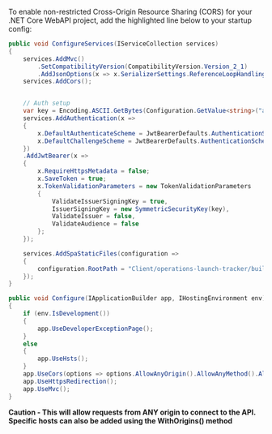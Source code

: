 To enable non-restricted Cross-Origin Resource Sharing (CORS) for your .NET Core WebAPI project, add the highlighted line below to your startup config:

```c#
public void ConfigureServices(IServiceCollection services)
{
    services.AddMvc()
        .SetCompatibilityVersion(CompatibilityVersion.Version_2_1)
        .AddJsonOptions(x => x.SerializerSettings.ReferenceLoopHandling = Newtonsoft.Json.ReferenceLoopHandling.Ignore);
    services.AddCors();


    // Auth setup
    var key = Encoding.ASCII.GetBytes(Configuration.GetValue<string>("authSecret"));
    services.AddAuthentication(x =>
    {
        x.DefaultAuthenticateScheme = JwtBearerDefaults.AuthenticationScheme;
        x.DefaultChallengeScheme = JwtBearerDefaults.AuthenticationScheme;
    })
    .AddJwtBearer(x =>
    {
        x.RequireHttpsMetadata = false;
        x.SaveToken = true;
        x.TokenValidationParameters = new TokenValidationParameters
        {
            ValidateIssuerSigningKey = true,
            IssuerSigningKey = new SymmetricSecurityKey(key),
            ValidateIssuer = false,
            ValidateAudience = false
        };
    });

    services.AddSpaStaticFiles(configuration =>
    {
        configuration.RootPath = "Client/operations-launch-tracker/build";
    });
}
```

```c#
public void Configure(IApplicationBuilder app, IHostingEnvironment env)
{
	if (env.IsDevelopment())
	{
		app.UseDeveloperExceptionPage();
	}
	else
	{
		app.UseHsts();
	}
	app.UseCors(options => options.AllowAnyOrigin().AllowAnyMethod().AllowAnyHeader().AllowCredentials());
	app.UseHttpsRedirection();
	app.UseMvc();
}
```

<b>Caution<b/> - This will allow requests from ANY origin to connect to the API. Specific hosts can also be added using the WithOrigins() method